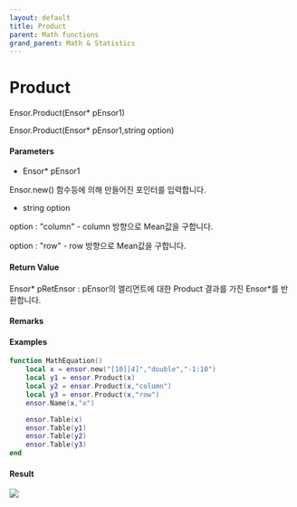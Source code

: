 ```yaml
---
layout: default
title: Product
parent: Math functions
grand_parent: Math & Statistics
---
```


# Product

Ensor.Product\(Ensor\* pEnsor1\)

Ensor.Product\(Ensor\* pEnsor1,string option\)

#### Parameters

* Ensor\* pEnsor1

Ensor.new\(\) 함수등에 의해 만들어진 포인터를 입력합니다.

* string option

option : "column" - column 방향으로 Mean값을 구합니다.

option : "row" - row 방향으로 Mean값을 구합니다.

#### Return Value

Ensor\* pRetEnsor : pEnsor의 엘리먼트에 대한 Product 결과를 가진 Ensor\*를 반환합니다.

#### Remarks



#### Examples

```lua
function MathEquation()
	local x = ensor.new("[10][4]","double","-1:10")    
	local y1 = ensor.Product(x)
	local y2 = ensor.Product(x,"column")
	local y3 = ensor.Product(x,"row")
	ensor.Name(x,"x")

	ensor.Table(x)
	ensor.Table(y1)
	ensor.Table(y2)
	ensor.Table(y3)
end
```

#### Result

![](/MathAPI/ProductResult.png)

